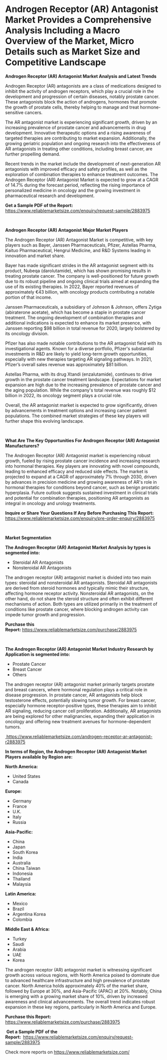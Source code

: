 <p><h1>Androgen Receptor (AR) Antagonist Market Provides a Comprehensive Analysis Including a Macro Overview of the Market, Micro Details such as Market Size and Competitive Landscape</h1></p><p><strong>Androgen Receptor (AR) Antagonist Market Analysis and Latest Trends</strong></p>
<p><p>Androgen Receptor (AR) antagonists are a class of medications designed to inhibit the activity of androgen receptors, which play a crucial role in the development and progression of certain diseases, notably prostate cancer. These antagonists block the action of androgens, hormones that promote the growth of prostate cells, thereby helping to manage and treat hormone-sensitive cancers.</p><p>The AR antagonist market is experiencing significant growth, driven by an increasing prevalence of prostate cancer and advancements in drug development. Innovative therapeutic options and a rising awareness of targeted therapies are contributing to market expansion. Additionally, the growing geriatric population and ongoing research into the effectiveness of AR antagonists in treating other conditions, including breast cancer, are further propelling demand.</p><p>Recent trends in the market include the development of next-generation AR antagonists with improved efficacy and safety profiles, as well as the exploration of combination therapies to enhance treatment outcomes. The Androgen Receptor (AR) Antagonist Market is expected to grow at a CAGR of 14.7% during the forecast period, reflecting the rising importance of personalized medicine in oncology and the growing investment in pharmaceutical research and development.</p></p>
<p><strong>Get a Sample PDF of the Report:&nbsp;</strong> <a href="https://www.reliablemarketsize.com/enquiry/request-sample/2883975?utm_campaign=3205&utm_medium=2&utm_source=Github&utm_content=ia&utm_term=13032025&utm_id=androgen-receptor-ar-antagonist">https://www.reliablemarketsize.com/enquiry/request-sample/2883975</a></p>
<p>&nbsp;</p>
<p><strong>Androgen Receptor (AR) Antagonist Major Market Players</strong></p>
<p><p>The Androgen Receptor (AR) Antagonist Market is competitive, with key players such as Bayer, Janssen Pharmaceuticals, Pfizer, Astellas Pharma, Kaituo Pharmaceutical, Hengrui Medicine, and R&D Systems leading in innovation and market share.</p><p>Bayer has made significant strides in the AR antagonist segment with its product, Nubeqa (darolutamide), which has shown promising results in treating prostate cancer. The company is well-positioned for future growth due to its robust pipeline and ongoing clinical trials aimed at expanding the use of its existing therapies. In 2022, Bayer reported revenues of approximately €43 billion, with oncology products contributing a notable portion of that income.</p><p>Janssen Pharmaceuticals, a subsidiary of Johnson & Johnson, offers Zytiga (abiraterone acetate), which has become a staple in prostate cancer treatment. The ongoing development of combination therapies and additional indications is expected to enhance its market presence, with Janssen reporting $98 billion in total revenue for 2020, largely bolstered by its oncology division.</p><p>Pfizer has also made notable contributions to the AR antagonist field with its investigational agents. Known for a diverse portfolio, Pfizer's substantial investments in R&D are likely to yield long-term growth opportunities, especially with new therapies targeting AR signaling pathways. In 2021, Pfizer’s overall sales revenue was approximately $81 billion.</p><p>Astellas Pharma, with its drug Xtandi (enzalutamide), continues to drive growth in the prostate cancer treatment landscape. Expectations for market expansion are high due to the increasing prevalence of prostate cancer and the aging population. While the company's total revenue was roughly $12 billion in 2022, its oncology segment plays a crucial role.</p><p>Overall, the AR antagonist market is expected to grow significantly, driven by advancements in treatment options and increasing cancer patient populations. The combined market strategies of these key players will further shape this evolving landscape.</p></p>
<p>&nbsp;</p>
<p><strong>What Are The Key Opportunities For Androgen Receptor (AR) Antagonist Manufacturers?</strong></p>
<p><p>The Androgen Receptor (AR) Antagonist market is experiencing robust growth, fueled by rising prostate cancer incidence and increasing research into hormonal therapies. Key players are innovating with novel compounds, leading to enhanced efficacy and reduced side effects. The market is projected to expand at a CAGR of approximately 7% through 2030, driven by advances in precision medicine and growing awareness of AR's role in hormonal therapies for conditions beyond cancer, such as benign prostatic hyperplasia. Future outlook suggests sustained investment in clinical trials and potential for combination therapies, positioning AR antagonists as integral in oncology and urology treatments.</p></p>
<p><strong>Inquire or Share Your Questions If Any Before Purchasing This Report:</strong> <a href="https://www.reliablemarketsize.com/enquiry/pre-order-enquiry/2883975?utm_campaign=3205&utm_medium=2&utm_source=Github&utm_content=ia&utm_term=13032025&utm_id=androgen-receptor-ar-antagonist">https://www.reliablemarketsize.com/enquiry/pre-order-enquiry/2883975</a></p>
<p>&nbsp;</p>
<p><strong>Market Segmentation</strong></p>
<p><strong>The Androgen Receptor (AR) Antagonist Market Analysis by types is segmented into:</strong></p>
<p><ul><li>Steroidal AR Antagonists</li><li>Nonsteroidal AR Antagonists</li></ul></p>
<p><p>The androgen receptor (AR) antagonist market is divided into two main types: steroidal and nonsteroidal AR antagonists. Steroidal AR antagonists are derived from steroid hormones and typically mimic their structure, affecting hormone receptor activity. Nonsteroidal AR antagonists, on the other hand, do not share the steroid structure and often exhibit different mechanisms of action. Both types are utilized primarily in the treatment of conditions like prostate cancer, where blocking androgen activity can impede tumor growth and progression.</p></p>
<p><strong>Purchase this Report:&nbsp;</strong><a href="https://www.reliablemarketsize.com/purchase/2883975?utm_campaign=3205&utm_medium=2&utm_source=Github&utm_content=ia&utm_term=13032025&utm_id=androgen-receptor-ar-antagonist">https://www.reliablemarketsize.com/purchase/2883975</a></p>
<p>&nbsp;</p>
<p><strong>The Androgen Receptor (AR) Antagonist Market Industry Research by Application is segmented into:</strong></p>
<p><ul><li>Prostate Cancer</li><li>Breast Cancer</li><li>Others</li></ul></p>
<p><p>The androgen receptor (AR) antagonist market primarily targets prostate and breast cancers, where hormonal regulation plays a critical role in disease progression. In prostate cancer, AR antagonists help block testosterone effects, potentially slowing tumor growth. For breast cancer, especially hormone receptor-positive types, these therapies aim to inhibit AR signaling, reducing cancer cell proliferation. Additionally, AR antagonists are being explored for other malignancies, expanding their application in oncology and offering new treatment avenues for hormone-dependent tumors.</p></p>
<p><a href="https://www.reliablemarketsize.com/androgen-receptor-ar-antagonist-r2883975?utm_campaign=3205&utm_medium=2&utm_source=Github&utm_content=ia&utm_term=13032025&utm_id=androgen-receptor-ar-antagonist">&nbsp;https://www.reliablemarketsize.com/androgen-receptor-ar-antagonist-r2883975</a></p>
<p><strong>In terms of Region, the Androgen Receptor (AR) Antagonist Market Players available by Region are:</strong></p>
<p>
    <p> <strong> North America: </strong>
        <ul>
            <li>United States</li>
            <li>Canada</li>
        </ul>
        </p> 
    <p> <strong> Europe: </strong>
        <ul>
            <li>Germany</li>
            <li>France</li>
            <li>U.K.</li>
            <li>Italy</li>
            <li>Russia</li>
        </ul>
        </p> 
    <p> <strong> Asia-Pacific: </strong>
        <ul>
            <li>China</li>
            <li>Japan</li>
            <li>South Korea</li>
            <li>India</li>
            <li>Australia</li>
            <li>China Taiwan</li>
            <li>Indonesia</li>
            <li>Thailand</li>
            <li>Malaysia</li>
        </ul>
        </p> 
    <p> <strong> Latin America: </strong>
        <ul>
            <li>Mexico</li>
            <li>Brazil</li>
            <li>Argentina Korea</li>
            <li>Colombia</li>
        </ul>
        </p> 
    <p> <strong> Middle East & Africa: </strong>
        <ul>
            <li>Turkey</li>
            <li>Saudi</li>
            <li>Arabia</li>
            <li>UAE</li>
            <li>Korea</li>
        </ul>
    </p>
    </p>
<p><p>The androgen receptor (AR) antagonist market is witnessing significant growth across various regions, with North America poised to dominate due to advanced healthcare infrastructure and high prevalence of prostate cancer. North America holds approximately 40% of the market share, followed by Europe at 30%, and Asia-Pacific (APAC) at 20%. Notably, China is emerging with a growing market share of 10%, driven by increased awareness and clinical advancements. The overall trend indicates robust expansion in these key regions, particularly in North America and Europe.</p></p>
<p><strong>Purchase this Report: </strong><a href="https://www.reliablemarketsize.com/purchase/2883975?utm_campaign=3205&utm_medium=2&utm_source=Github&utm_content=ia&utm_term=13032025&utm_id=androgen-receptor-ar-antagonist">https://www.reliablemarketsize.com/purchase/2883975</a></p>
<p>&nbsp;<strong>Get a Sample PDF of the Report:&nbsp;&nbsp;</strong><a href="https://www.reliablemarketsize.com/enquiry/request-sample/2883975?utm_campaign=3205&utm_medium=2&utm_source=Github&utm_content=ia&utm_term=13032025&utm_id=androgen-receptor-ar-antagonist">https://www.reliablemarketsize.com/enquiry/request-sample/2883975</a></p>
<p><strong></strong></p>
<p>Check more reports on <a href="https://www.reliablemarketsize.com/?utm_campaign=3205&utm_medium=2&utm_source=Github&utm_content=ia&utm_term=13032025&utm_id=androgen-receptor-ar-antagonist">https://www.reliablemarketsize.com/</a></p>
